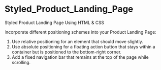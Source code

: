 # Styled_Product_Landing_Page
Styled Product Landing Page Using HTML &amp; CSS

Incorporate different positioning schemes into your Product Landing Page:
1. Use relative positioning for an element that should move slightly.
2. Use absolute positioning for a floating action button that stays within a container but is positioned to the bottom-right corner.
3. Add a fixed navigation bar that remains at the top of the page while scrolling.